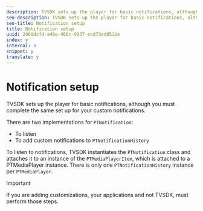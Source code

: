 ```yaml
---
description: TVSDK sets up the player for basic notifications, although you must complete the same set up for your custom notifications.
seo-description: TVSDK sets up the player for basic notifications, although you must complete the same set up for your custom notifications.
seo-title: Notification setup
title: Notification setup
uuid: 2068dcfd-a46e-460c-9937-ecd73ed8512e
index: y
internal: n
snippet: y
translate: y
---
```


# Notification setup

TVSDK sets up the player for basic notifications, although you must complete the same set up for your custom notifications.

There are two implementations for `PTNotification`: 
* To listen
* To add custom notifications to `PTNotificationHistory`


To listen to notifications, TVSDK instantiates the `PTNotification` class and attaches it to an instance of the `PTMediaPlayerItem`, which is attached to a PTMediaPlayer instance. There is only one `PTNotificationHistory` instance per `PTMediaPlayer`. 

>[!IMPORTANT]
>
>If you are adding customizations, your applications and not TVSDK, must perform those steps.
